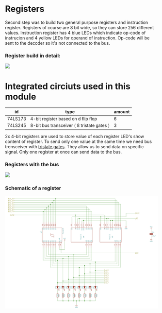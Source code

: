 # Registers


Second step was to build two general purpose registers and instruction register. Registers of course are 8 bit wide, so they can store 256 different values.  Instruction register has 4 blue LEDs which indicate op-code of instrucion and 4 yellow LEDs  for operand of instruction. Op-code will be sent to the decoder so it's not connected to the bus.

### Register build in detail:

![](images/register_image.png)


# Integrated circiuts used in this module

| id| type | amount |
|--|--|--|
| 74LS173 | 4-bit register based on d flip flop | 6 |
| 74LS245 | 8-bit bus transceiver ( 8 tristate gates ) | 3 |

2x 4-bit registers are used to store value of each register LED's show content of register. To send only one value at the same time we need bus trensceiver with [tristate gates](https://www.learnelectronicswithme.com/2021/10/tristate-gates-and-buffers.html). They allow us to send data on specific signal. Only one register at once can send data to the bus. 

### Registers with the bus

![](images/all_registers.png)

### Schematic of a register
![](images/a-register.png)

